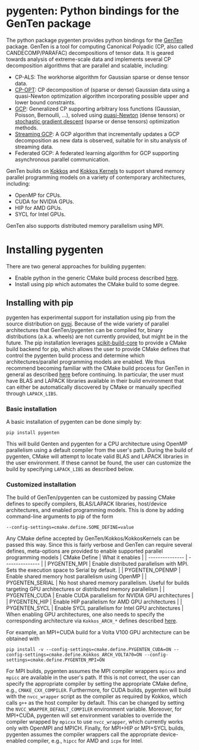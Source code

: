 # pygenten:  Python bindings for the GenTen package

The python package pygenten provides python bindings for the [GenTen](https://github.com/sandialabs/GenTen) package.  GenTen is a tool for computing Canonical Polyadic (CP, also called CANDECOMP/PARAFAC) decompositions of tensor data.  It is geared towards analysis of extreme-scale data and implements several CP decomposition algorithms that are parallel and scalable, including:
* CP-ALS:  The workhorse algorithm for Gaussian sparse or dense tensor data.
* [CP-OPT](https://doi.org/10.1002/cem.1335):  CP decomposition of (sparse or dense) Gaussian data using a quasi-Newton optimization algorithm incorporating possible upper and lower bound constraints.
* [GCP](https://epubs.siam.org/doi/abs/10.1137/18M1203626):  Generalized CP supporting arbitrary loss functions (Gaussian, Poisson, Bernoulli, ...), solved using [quasi-Newton](https://epubs.siam.org/doi/abs/10.1137/18M1203626) (dense tensors) or [stochastic gradient descent](https://doi.org/10.1137/19M1266265) (sparse or dense tensors) optimization methods.
* [Streaming GCP](https://doi.org/10.1145/3592979.3593405): A GCP algorithm that incrementally updates a GCP decomposition as new data is observed, suitable for in situ analysis of streaming data.
* Federated GCP:  A federated learning algorithm for GCP supporting asynchronous parallel communication.

GenTen builds on [Kokkos](https://github.com/kokkos/kokkos) and [Kokkos Kernels](https://github.com/kokkos/kokkos-kernels) to support shared memory parallel programming models on a variety of contemporary architectures, including:
* OpenMP for CPUs.
* CUDA for NVIDIA GPUs.
* HIP for AMD GPUs.
* SYCL for Intel GPUs.

GenTen also supports distributed memory parallelism using MPI.

# Installing pygenten

There are two general approaches for building pygenten:
* Enable python in the generic CMake build process described [here](https://github.com/sandialabs/GenTen#installing-genten).
* Install using pip which automates the CMake build to some degree.

## Installing with pip

pygenten has experimental support for installation using pip from the source distribution on [pypi](https://pypi.org/project/pygenten/).  Because of the wide variety of parallel architectures that GenTen/pygenten can be compiled for, binary distributions (a.k.a. wheels) are not currently provided, but might be in the future.  The pip installation leverages [scikit-build-core](https://github.com/scikit-build/scikit-build-core) to provide a CMake build backend for pip, which allows the user to provide CMake defines that control the pygenten build process and determine which architectures/parallel programming models are enabled.  We thus recommend becoming familiar with the CMake build process for GenTen in general as described [here](https://github.com/sandialabs/GenTen#installing-genten) before continuing.  In particular, the user must have BLAS and LAPACK libraries available in their build environment that can either be automatically discovered by CMake or manually specified through `LAPACK_LIBS`.

### Basic installation

A basic installation of pygenten can be done simply by:
```
pip install pygenten
```
This will build Genten and pygenten for a CPU architecture using OpenMP parallelism using a default compiler from the user's path.  During the build of pygenten, CMake will attempt to locate valid BLAS and LAPACK libraries in the user environment.  If these cannot be found, the user can customize the build by specifying `LAPACK_LIBS` as described below.

### Customized installation

The build of GenTen/pygenten can be customized by passing CMake defines to specify compilers, BLAS/LAPACK libraries, host/device architectures, and enabled programming models.  This is done by adding command-line arguments to pip of the form
```
--config-settings=cmake.define.SOME_DEFINE=value
```
Any CMake define accepted by GenTen/Kokkos/KokkosKernels can be passed this way.  Since this is fairly verbose and GenTen can require several defines, meta-options are provided to enable supported parallel programming models
| CMake Define    | What it enables |
| --------------- | --------------- |
| PYGENTEN_MPI    | Enable distributed parallelism with MPI.  Sets the execution space to Serial by default. |
| PYGENTEN_OPENMP | Enable shared memory host parallelism using OpenMP |
| PYGENTEN_SERIAL | No host shared memory parallelism.  Useful for builds targeting GPU architectures or distributed memory parallelism |
| PYGENTEN_CUDA   | Enable CUDA parallelism for NVIDIA GPU architectures |
| PYGENTEN_HIP    | Enable HIP parallelism for AMD GPU architectures |
| PYGENTEN_SYCL   | Enable SYCL parallelism for Intel GPU architectures |
When enabling GPU architectures, one also needs to specify the corresponding architecture via `Kokkos_ARCH_*` defines described [here](https://kokkos.org/kokkos-core-wiki/keywords.html#architectures). 

For example, an MPI+CUDA build for a Volta V100 GPU architecture can be obtained with
```
pip install -v --config-settings=cmake.define.PYGENTEN_CUDA=ON --config-settings=cmake.define.Kokkos_ARCH_VOLTA70=ON --config-settings=cmake.define.PYGENTEN_MPI=ON
```
For MPI builds, pygenten assumes the MPI compiler wrappers `mpicxx` and `mpicc` are available in the user's path.  If this is not correct, the user can specify the appropriate compiler by setting the appropriate CMake define, e.g., `CMAKE_CXX_COMPILER`.  Furthermore, for CUDA builds, pygenten will build with the `nvcc_wrapper` script as the compiler as required by Kokkos, which calls `g++` as the host compiler by default.  This can be changed by setting the `NVCC_WRAPPER_DEFAULT_COMPILER` environment variable.  Moreover, for MPI+CUDA, pygenten will set environment variables to override the compiler wrapped by `mpicxx` to use `nvcc_wrapper`, which currently works only with OpenMPI and MPICH.  Finally, for MPI+HIP or MPI+SYCL builds, pygenten assumes the compiler wrappers call the appropriate device-enabled compiler, e.g., `hipcc` for AMD and `icpx` for Intel.
